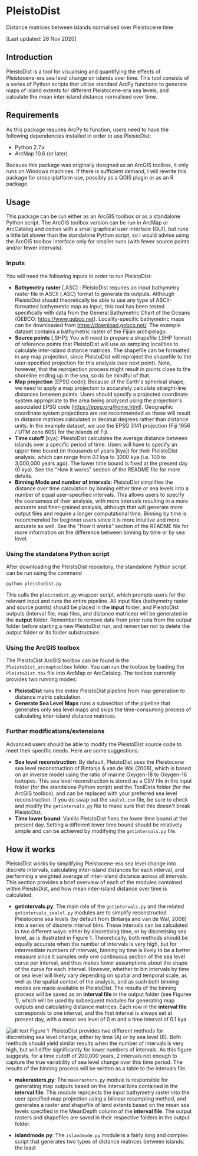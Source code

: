 # PleistoDist
Distance matrices between islands normalised over Pleistocene time

[Last updated: 28 Nov 2020]

## Introduction

PleistoDist is a tool for visualising and quantifying the effects of Pleistocene-era sea level change on islands over time. This tool consists of a series of Python scripts that utilise standard ArcPy functions to generate maps of island extents for different Pleistocene-era sea levels, and calculate the mean inter-island distance normalised over time. 

## Requirements

As this package requires ArcPy to function, users need to have the following dependencies installed in order to use PleistoDist:
* Python 2.7.x
* ArcMap 10.6 (or later)

Because this package was originally designed as an ArcGIS toolbox, it only runs on Windows machines. If there is sufficient demand, I will rewrite this package for cross-platform use, possibly as a QGIS plugin or as an R package. 

## Usage

This package can be run either as an ArcGIS toolbox or as a standalone Python script. The ArcGIS toolbox version can be run in ArcMap or ArcCatalog and comes with a small graphical user interface (GUI), but runs a little bit slower than the standalone Python script, so I would advise using the ArcGIS toolbox interface only for smaller runs (with fewer source points and/or fewer intervals). 

### Inputs

You will need the following inputs in order to run PleistoDist:
* **Bathymetry raster** [.ASC] : PleistoDist requires an input bathymetry raster file in ASCII (.ASC) format to generate its outputs. Although PleistoDist should theoretically be able to use any type of ASCII-formatted bathymetric map as input, this tool has been tested specifically with data from the General Bathymetric Chart of the Oceans (GEBCO: https://www.gebco.net). Locality-specific bathymetric maps can be downloaded from https://download.gebco.net/. The example dataset contains a bathymetric raster of the Fijian archipelago. 
* **Source points** [.SHP]: You will need to prepare a shapefile (.SHP format) of reference points that PleistoDist will use as sampling localities to calculate inter-island distance matrices. The shapefile can be formatted in any map projection, since PleistoDist will reproject the shapefile to the user-specified projection for this analysis (see next point). Note, however, that the reprojection process might result in points close to the shoreline ending up in the sea, so do be mindful of that.  
* **Map projection** [EPSG code]: Because of the Earth's spherical shape, we need to apply a map projection to accurately calculate straight-line distances between points. Users should specify a projected coordinate system appropriate to the area being analysed using the projection's associated EPSG code (https://epsg.org/home.html). Geographic coordinate system projections are not recommended as those will result in distance matrices calculated in decimal degrees rather than distance units. In the example dataset, we use the EPSG 3141 projection (Fiji 1956 / UTM zone 60S) for the islands of Fiji. 
* **Time cutoff** [kya]: PleistoDist calculates the average distance between islands over a specific period of time. Users will have to specify an upper time bound (in thousands of years [kya]) for their PleistoDist analysis, which can range from 0.1 kya to 3000 kya (i.e. 100 to 3,000,000 years ago). The lower time bound is fixed at the present day (0 kya). See the "How it works" section of the README file for more details. 
* **Binning Mode and number of intervals**: PleistoDist simplifies the distance over time calculation by binning either time or sea levels into a number of equal user-specified intervals. This allows users to specify the coarseness of their analysis, with more intervals resulting in a more accurate and finer-grained analysis, although that will generate more output files and require a longer computational time. Binning by time is recommended for beginner users since it is more intuitive and more accurate as well. See the "How it works" section of the README file for more information on the difference between binning by time or by sea level. 

### Using the standalone Python script

After downloading the PleistoDist repository, the standalone Python script can be run using the command 

```python pleistodist.py```

This calls the ```pleistodist.py``` wrapper script, which prompts users for the relevant input and runs the entire pipeline. All input files (bathymetry raster and source points) should be placed in the **input** folder, and PleistoDist outputs (interval file, map files, and distance matrices) will be generated in the **output** folder. Remember to remove data from prior runs from the output folder before starting a new PleistoDist run, and remember not to delete the output folder or its folder substructure. 

### Using the ArcGIS toolbox

The PleistoDist ArcGIS toolbox can be found in the ```PleistoDist_arcmaptoolbox``` folder. You can run the toolbox by loading the ```PleistoDist.tbx``` file into ArcMap or ArcCatalog. The toolbox currently provides two running modes:
* **PleistoDist** runs the entire PleistoDist pipeline from map generation to distance matrix calculation.
* **Generate Sea Level Maps** runs a subsection of the pipeline that generates only sea level maps and skips the time-consuming process of calculating inter-island distance matrices. 

### Further modifications/extensions

Advanced users should be able to modify the PleistoDist source code to meet their specific needs. Here are some suggestions:
* **Sea level reconstruction**: By default, PleistoDist uses the Pleistocene sea level reconstruction of Bintanja & van de Wal (2008), which is based on an inverse model using the ratio of marine Oxygen-18 to Oxygen-16 isotopes. This sea level reconstruction is stored as a CSV file in the input folder (for the standalone Python script) and the ToolData folder (for the ArcGIS toolbox), and can be replaced with your preferred sea level reconstruction. If you do swap out the ```sealvl.csv``` file, be sure to check and modify the ```getintervals.py``` file to make sure that this doesn't break PleistoDist. 
* **Time lower bound**: Vanilla PleistoDist fixes the lower time bound at the present day. Setting a different lower time bound should be relatively simple and can be achieved by modifying the ```getintervals.py``` file. 

## How it works

PleistoDist works by simplifying Pleistocene-era sea level change into discrete intervals, calculating inter-island distances for each interval, and performing a weighted average of inter-island distance across all intervals. This section provides a brief overview of each of the modules contained within PleistoDist, and how mean inter-island distance over time is calculated. 

* **getintervals.py**: The main role of the ```getintervals.py``` and the related ```getintervals_sealvl.py``` modules are to simplify reconstructed Pleistocene sea levels (by default from Bintanja and van de Wal, 2008) into a series of discrete interval bins. These intervals can be calculated in two different ways: either by discretising time, or by discretising sea level, as is illustrated in Figure 1. Theoretically, both methods should be equally accurate when the number of intervals is very high, but for intermediate numbers of intervals, binning by time is likely to be a better measure since it samples only one continuous section of the sea level curve per interval, and thus makes fewer assumptions about the shape of the curve for each interval. However, whether to bin intervals by time or sea level will likely vary depending on spatial and temporal scale, as well as the spatial context of the analysis, and as such both binning modes are made available in PleistoDist. The results of the binning process will be saved as an **interval file** in the output folder (see Figuree 1), which will be used by subsequent modules for generating map outputs and calculating distance matrices. Each row in the **interval file** corresponds to one interval, and the first interval is always set at present day, with a mean sea level of 0 m and a time interval of 0.1 kya. 

![alt text](https://github.com/g33k5p34k/PleistoDist/blob/main/images/Figure1.png "Figure 1")
Figure 1: PleistoDist provides two different methods for discretising sea level change, either by time (A) or by sea level (B). Both methods should yield similar results when the number of intervals is very high, but will differ significantly for lower numbers of intervals. As this figure suggests, for a time cutoff of 200,000 years, 2 intervals not enough to capture the true variability of sea level change over this time period. The results of the binning process will be written as a table to the intervals file. 

* **makerasters.py**: The ```makerasters.py``` module is responsible for generating map outputs based on the interval bins contained in the **interval file**. This module reprojects the input bathymetry raster into the user specified map projection using a bilinear resampling method, and generates a raster and shapefile of land extents based on the mean sea levels specified in the MeanDepth column of the **interval file**. The output rasters and shapefiles are saved in their respective folders in the output folder. 

* **islandmode.py**: The ```islandmode.py``` module is a fairly long and complex script that generates two types of distance matrices between islands: the least 

